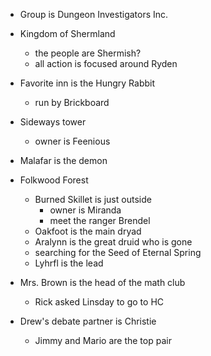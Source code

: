 * Group is Dungeon Investigators Inc.
* Kingdom of Shermland
	* the people are Shermish?
	* all action is focused around Ryden
* Favorite inn is the Hungry Rabbit
	* run by Brickboard
* Sideways tower
	* owner is Feenious
* Malafar is the demon
* Folkwood Forest  
	* Burned Skillet is just outside
		* owner is Miranda
		* meet the ranger Brendel
	* Oakfoot is the main dryad
	* Aralynn is the great druid who is gone
	* searching for the Seed of Eternal Spring
	* Lyhrfl is the lead 
	
* Mrs. Brown is the head of the math club
	* Rick asked Linsday to go to HC
* Drew's debate partner is Christie
	* Jimmy and Mario are the top pair